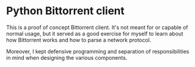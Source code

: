 # Python Bittorrent client

This is a proof of concept Bittorrent client. It's not meant for or capable of normal usage, but it served as a good exercise for myself to learn about how Bittorrent works and how to parse a network protocol.

Moreover, I kept defensive programming and separation of responsibilities in mind when designing the various components.
